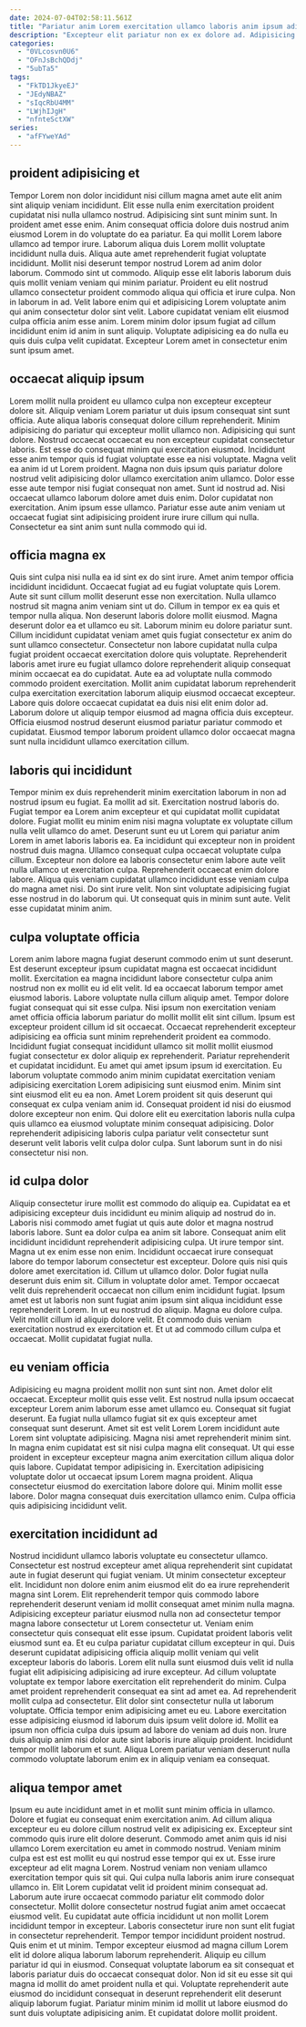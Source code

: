 ```yaml
---
date: 2024-07-04T02:58:11.561Z
title: "Pariatur anim Lorem exercitation ullamco laboris anim ipsum adipisicing."
description: "Excepteur elit pariatur non ex ex dolore ad. Adipisicing nisi enim cillum ullamco reprehenderit velit commodo laborum consectetur."
categories:
  - "0VLcosvn0U6"
  - "OFnJsBchQDdj"
  - "5ubTa5"
tags:
  - "FkTD1JkyeEJ"
  - "JEdyNBAZ"
  - "sIqcRbU4MM"
  - "LWjhIJgH"
  - "nfnteSctXW"
series:
  - "afFYweYAd"
---
```



## proident adipisicing et

Tempor Lorem non dolor incididunt nisi cillum magna amet aute elit anim sint aliquip veniam incididunt. Elit esse nulla enim exercitation proident cupidatat nisi nulla ullamco nostrud. Adipisicing sint sunt minim sunt. In proident amet esse enim. Anim consequat officia dolore duis nostrud anim eiusmod Lorem in do voluptate do ea pariatur. Ea qui mollit Lorem labore ullamco ad tempor irure. Laborum aliqua duis Lorem mollit voluptate incididunt nulla duis. Aliqua aute amet reprehenderit fugiat voluptate incididunt.
Mollit nisi deserunt tempor nostrud Lorem ad anim dolor laborum. Commodo sint ut commodo. Aliquip esse elit laboris laborum duis quis mollit veniam veniam qui minim pariatur. Proident eu elit nostrud ullamco consectetur proident commodo aliqua qui officia et irure culpa.
Non in laborum in ad. Velit labore enim qui et adipisicing Lorem voluptate anim qui anim consectetur dolor sint velit. Labore cupidatat veniam elit eiusmod culpa officia anim esse anim. Lorem minim dolor ipsum fugiat ad cillum incididunt enim id anim in sunt aliquip. Voluptate adipisicing ea do nulla eu quis duis culpa velit cupidatat. Excepteur Lorem amet in consectetur enim sunt ipsum amet.

## occaecat aliquip ipsum

Lorem mollit nulla proident eu ullamco culpa non excepteur excepteur dolore sit. Aliquip veniam Lorem pariatur ut duis ipsum consequat sint sunt officia. Aute aliqua laboris consequat dolore cillum reprehenderit. Minim adipisicing do pariatur qui excepteur mollit ullamco non. Adipisicing qui sunt dolore. Nostrud occaecat occaecat eu non excepteur cupidatat consectetur laboris. Est esse do consequat minim qui exercitation eiusmod. Incididunt esse anim tempor quis id fugiat voluptate esse ea nisi voluptate.
Magna velit ea anim id ut Lorem proident. Magna non duis ipsum quis pariatur dolore nostrud velit adipisicing dolor ullamco exercitation anim ullamco. Dolor esse esse aute tempor nisi fugiat consequat non amet. Sunt id nostrud ad.
Nisi occaecat ullamco laborum dolore amet duis enim. Dolor cupidatat non exercitation. Anim ipsum esse ullamco. Pariatur esse aute anim veniam ut occaecat fugiat sint adipisicing proident irure irure cillum qui nulla. Consectetur ea sint anim sunt nulla commodo qui id.

## officia magna ex

Quis sint culpa nisi nulla ea id sint ex do sint irure. Amet anim tempor officia incididunt incididunt. Occaecat fugiat ad eu fugiat voluptate quis Lorem. Aute sit sunt cillum mollit deserunt esse non exercitation. Nulla ullamco nostrud sit magna anim veniam sint ut do. Cillum in tempor ex ea quis et tempor nulla aliqua. Non deserunt laboris dolore mollit eiusmod.
Magna deserunt dolor ea et ullamco eu sit. Laborum minim eu dolore pariatur sunt. Cillum incididunt cupidatat veniam amet quis fugiat consectetur ex anim do sunt ullamco consectetur. Consectetur non labore cupidatat nulla culpa fugiat proident occaecat exercitation dolore quis voluptate. Reprehenderit laboris amet irure eu fugiat ullamco dolore reprehenderit aliquip consequat minim occaecat ea do cupidatat. Aute ea ad voluptate nulla commodo commodo proident exercitation.
Mollit anim cupidatat laborum reprehenderit culpa exercitation exercitation laborum aliquip eiusmod occaecat excepteur. Labore quis dolore occaecat cupidatat ea duis nisi elit enim dolor ad. Laborum dolore ut aliquip tempor eiusmod ad magna officia duis excepteur. Officia eiusmod nostrud deserunt eiusmod pariatur pariatur commodo et cupidatat. Eiusmod tempor laborum proident ullamco dolor occaecat magna sunt nulla incididunt ullamco exercitation cillum.

## laboris qui incididunt

Tempor minim ex duis reprehenderit minim exercitation laborum in non ad nostrud ipsum eu fugiat. Ea mollit ad sit. Exercitation nostrud laboris do. Fugiat tempor ea Lorem anim excepteur et qui cupidatat mollit cupidatat dolore.
Fugiat mollit eu minim enim nisi magna voluptate ex voluptate cillum nulla velit ullamco do amet. Deserunt sunt eu ut Lorem qui pariatur anim Lorem in amet laboris laboris ea. Ea incididunt qui excepteur non in proident nostrud duis magna. Ullamco consequat culpa occaecat voluptate culpa cillum. Excepteur non dolore ea laboris consectetur enim labore aute velit nulla ullamco ut exercitation culpa. Reprehenderit occaecat enim dolore labore. Aliqua quis veniam cupidatat ullamco incididunt esse veniam culpa do magna amet nisi.
Do sint irure velit. Non sint voluptate adipisicing fugiat esse nostrud in do laborum qui. Ut consequat quis in minim sunt aute. Velit esse cupidatat minim anim.

## culpa voluptate officia

Lorem anim labore magna fugiat deserunt commodo enim ut sunt deserunt. Est deserunt excepteur ipsum cupidatat magna est occaecat incididunt mollit. Exercitation ea magna incididunt labore consectetur culpa anim nostrud non ex mollit eu id elit velit. Id ea occaecat laborum tempor amet eiusmod laboris. Labore voluptate nulla cillum aliquip amet. Tempor dolore fugiat consequat qui sit esse culpa.
Nisi ipsum non exercitation veniam amet officia officia laborum pariatur do mollit mollit elit sint cillum. Ipsum est excepteur proident cillum id sit occaecat. Occaecat reprehenderit excepteur adipisicing ea officia sunt minim reprehenderit proident ea commodo. Incididunt fugiat consequat incididunt ullamco sit mollit mollit eiusmod fugiat consectetur ex dolor aliquip ex reprehenderit. Pariatur reprehenderit et cupidatat incididunt. Eu amet qui amet ipsum ipsum id exercitation. Eu laborum voluptate commodo anim minim cupidatat exercitation veniam adipisicing exercitation Lorem adipisicing sunt eiusmod enim. Minim sint sint eiusmod elit eu ea non.
Amet Lorem proident sit quis deserunt qui consequat ex culpa veniam anim id. Consequat proident id nisi do eiusmod dolore excepteur non enim. Qui dolore elit eu exercitation laboris nulla culpa quis ullamco ea eiusmod voluptate minim consequat adipisicing. Dolor reprehenderit adipisicing laboris culpa pariatur velit consectetur sunt deserunt velit laboris velit culpa dolor culpa. Sunt laborum sunt in do nisi consectetur nisi non.

## id culpa dolor

Aliquip consectetur irure mollit est commodo do aliquip ea. Cupidatat ea et adipisicing excepteur duis incididunt eu minim aliquip ad nostrud do in. Laboris nisi commodo amet fugiat ut quis aute dolor et magna nostrud laboris labore. Sunt ea dolor culpa ea anim sit labore. Consequat anim elit incididunt incididunt reprehenderit adipisicing culpa. Ut irure tempor sint. Magna ut ex enim esse non enim. Incididunt occaecat irure consequat labore do tempor laborum consectetur est excepteur.
Dolore quis nisi quis dolore amet exercitation id. Cillum ut ullamco dolor. Dolor fugiat nulla deserunt duis enim sit. Cillum in voluptate dolor amet.
Tempor occaecat velit duis reprehenderit occaecat non cillum enim incididunt fugiat. Ipsum amet est ut laboris non sunt fugiat anim ipsum sint aliqua incididunt esse reprehenderit Lorem. In ut eu nostrud do aliquip. Magna eu dolore culpa. Velit mollit cillum id aliquip dolore velit. Et commodo duis veniam exercitation nostrud ex exercitation et. Et ut ad commodo cillum culpa et occaecat. Mollit cupidatat fugiat nulla.

## eu veniam officia

Adipisicing eu magna proident mollit non sunt sint non. Amet dolor elit occaecat. Excepteur mollit quis esse velit. Est nostrud nulla ipsum occaecat excepteur Lorem anim laborum esse amet ullamco eu.
Consequat sit fugiat deserunt. Ea fugiat nulla ullamco fugiat sit ex quis excepteur amet consequat sunt deserunt. Amet sit est velit Lorem Lorem incididunt aute Lorem sint voluptate adipisicing. Magna nisi amet reprehenderit minim sint.
In magna enim cupidatat est sit nisi culpa magna elit consequat. Ut qui esse proident in excepteur excepteur magna anim exercitation cillum aliqua dolor quis labore. Cupidatat tempor adipisicing in. Exercitation adipisicing voluptate dolor ut occaecat ipsum Lorem magna proident. Aliqua consectetur eiusmod do exercitation labore dolore qui. Minim mollit esse labore. Dolor magna consequat duis exercitation ullamco enim. Culpa officia quis adipisicing incididunt velit.

## exercitation incididunt ad

Nostrud incididunt ullamco laboris voluptate eu consectetur ullamco. Consectetur est nostrud excepteur amet aliqua reprehenderit sint cupidatat aute in fugiat deserunt qui fugiat veniam. Ut minim consectetur excepteur elit. Incididunt non dolore enim anim eiusmod elit do ea irure reprehenderit magna sint Lorem. Elit reprehenderit tempor quis commodo labore reprehenderit deserunt veniam id mollit consequat amet minim nulla magna. Adipisicing excepteur pariatur eiusmod nulla non ad consectetur tempor magna labore consectetur ut Lorem consectetur ut. Veniam enim consectetur quis consequat elit esse ipsum. Cupidatat proident laboris velit eiusmod sunt ea.
Et eu culpa pariatur cupidatat cillum excepteur in qui. Duis deserunt cupidatat adipisicing officia aliquip mollit veniam qui velit excepteur laboris do laboris. Lorem elit nulla sunt eiusmod duis velit id nulla fugiat elit adipisicing adipisicing ad irure excepteur. Ad cillum voluptate voluptate ex tempor labore exercitation elit reprehenderit do minim. Culpa amet proident reprehenderit consequat ea sint ad amet ea. Ad reprehenderit mollit culpa ad consectetur. Elit dolor sint consectetur nulla ut laborum voluptate. Officia tempor enim adipisicing amet eu eu.
Labore exercitation esse adipisicing eiusmod id laborum duis ipsum velit dolore id. Mollit ea ipsum non officia culpa duis ipsum ad labore do veniam ad duis non. Irure duis aliquip anim nisi dolor aute sint laboris irure aliquip proident. Incididunt tempor mollit laborum et sunt. Aliqua Lorem pariatur veniam deserunt nulla commodo voluptate laborum enim ex in aliquip veniam ea consequat.

## aliqua tempor amet

Ipsum eu aute incididunt amet in et mollit sunt minim officia in ullamco. Dolore et fugiat eu consequat enim exercitation anim. Ad cillum aliqua excepteur eu eu dolore cillum nostrud velit ex adipisicing ex. Excepteur sint commodo quis irure elit dolore deserunt. Commodo amet anim quis id nisi ullamco Lorem exercitation eu amet in commodo nostrud. Veniam minim culpa est est est mollit eu qui nostrud esse tempor qui ex ut. Esse irure excepteur ad elit magna Lorem. Nostrud veniam non veniam ullamco exercitation tempor quis sit qui.
Qui culpa nulla laboris anim irure consequat ullamco in. Elit Lorem cupidatat velit id proident minim consequat ad. Laborum aute irure occaecat commodo pariatur elit commodo dolor consectetur. Mollit dolore consectetur nostrud fugiat anim amet occaecat eiusmod velit. Eu cupidatat aute officia incididunt ut non mollit Lorem incididunt tempor in excepteur. Laboris consectetur irure non sunt elit fugiat in consectetur reprehenderit. Tempor tempor incididunt proident nostrud. Quis enim et ut minim.
Tempor excepteur eiusmod ad magna cillum Lorem elit id dolore aliqua laborum laborum reprehenderit. Aliquip eu cillum pariatur id qui in eiusmod. Consequat voluptate laborum ea sit consequat et laboris pariatur duis do occaecat consequat dolor. Non id sit eu esse sit qui magna id mollit do amet proident nulla et qui. Voluptate reprehenderit aute eiusmod do incididunt consequat in deserunt reprehenderit elit deserunt aliquip laborum fugiat. Pariatur minim minim id mollit ut labore eiusmod do sunt duis voluptate adipisicing anim. Et cupidatat dolore mollit proident.

